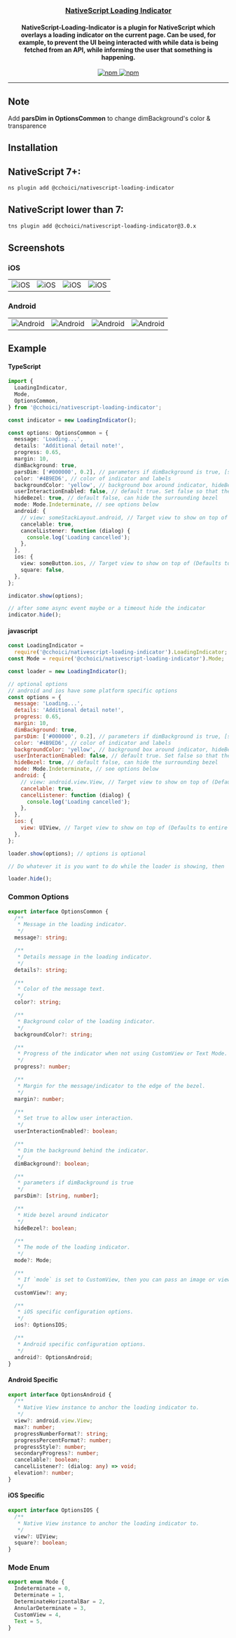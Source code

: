 <a align="center" href="https://www.npmjs.com/package/@cchoici/nativescript-loading-indicator">
    <h3 align="center">NativeScript Loading Indicator</h3>
</a>
<h4 align="center">
NativeScript-Loading-Indicator is a plugin for NativeScript which overlays a loading indicator on the current page. Can be used, for example, to prevent the UI being interacted with while data is being fetched from an API, while informing the user that something is happening.
</h4>

<p align="center">
    <a href="https://www.npmjs.com/package/@cchoici/nativescript-loading-indicator">
        <img src="https://img.shields.io/npm/v/@cchoici/nativescript-loading-indicator.svg" alt="npm">
    </a>
    <a href="https://www.npmjs.com/package/@cchoici/nativescript-loading-indicator">
        <img src="https://img.shields.io/npm/dt/@cchoici/nativescript-loading-indicator.svg?label=npm%20downloads" alt="npm">
    </a>
</p>

---

## Note

Add **parsDim in OptionsCommon** to change dimBackground's color & transparence

## Installation

## NativeScript 7+:

```bash
ns plugin add @cchoici/nativescript-loading-indicator
```

## NativeScript lower than 7:

```bash
tns plugin add @cchoici/nativescript-loading-indicator@3.0.x
```

## Screenshots

### iOS

<p align="center">

|                                                                       |                                                                       |                                                                       |                                                                       |
| --------------------------------------------------------------------- | --------------------------------------------------------------------- | --------------------------------------------------------------------- | --------------------------------------------------------------------- |
| <img src="./screenshots/ios/1.png" style="max-width:200px" alt="iOS"> | <img src="./screenshots/ios/2.png" style="max-width:200px" alt="iOS"> | <img src="./screenshots/ios/3.png" style="max-width:200px" alt="iOS"> | <img src="./screenshots/ios/4.png" style="max-width:200px" alt="iOS"> |

  <!-- <img src="./screenshots/ios/1.png" style="max-width:200px" alt="iOS Example 1">
  <img src="./screenshots/ios/2.png" style="max-width:200px" alt="iOS Example 2">
  <img src="./screenshots/ios/3.png" style="max-width:200px" alt="iOS Example 3">
  <img src="./screenshots/ios/4.png" style="max-width:200px" alt="iOS Example 4"> -->

</p>

### Android

<p align="center">

|                                                                               |                                                                               |                                                                               |                                                                               |
| ----------------------------------------------------------------------------- | ----------------------------------------------------------------------------- | ----------------------------------------------------------------------------- | ----------------------------------------------------------------------------- |
| <img src="./screenshots/android/1.png" style="max-width:200px" alt="Android"> | <img src="./screenshots/android/2.png" style="max-width:200px" alt="Android"> | <img src="./screenshots/android/3.png" style="max-width:200px" alt="Android"> | <img src="./screenshots/android/4.png" style="max-width:200px" alt="Android"> |

</p>

## Example

#### TypeScript

```typescript
import {
  LoadingIndicator,
  Mode,
  OptionsCommon,
} from '@cchoici/nativescript-loading-indicator';

const indicator = new LoadingIndicator();

const options: OptionsCommon = {
  message: 'Loading...',
  details: 'Additional detail note!',
  progress: 0.65,
  margin: 10,
  dimBackground: true,
  parsDim: ['#000000', 0.2], // parameters if dimBackground is true, [string of hex, number of alpha]
  color: '#4B9ED6', // color of indicator and labels
  backgroundColor: 'yellow', // background box around indicator, hideBezel will override this if true
  userInteractionEnabled: false, // default true. Set false so that the touches will fall through it.
  hideBezel: true, // default false, can hide the surrounding bezel
  mode: Mode.Indeterminate, // see options below
  android: {
    // view: someStackLayout.android, // Target view to show on top of (Defaults to entire window)
    cancelable: true,
    cancelListener: function (dialog) {
      console.log('Loading cancelled');
    },
  },
  ios: {
    view: someButton.ios, // Target view to show on top of (Defaults to entire window)
    square: false,
  },
};

indicator.show(options);

// after some async event maybe or a timeout hide the indicator
indicator.hide();
```

#### javascript

```js
const LoadingIndicator =
  require('@cchoici/nativescript-loading-indicator').LoadingIndicator;
const Mode = require('@cchoici/nativescript-loading-indicator').Mode;

const loader = new LoadingIndicator();

// optional options
// android and ios have some platform specific options
const options = {
  message: 'Loading...',
  details: 'Additional detail note!',
  progress: 0.65,
  margin: 10,
  dimBackground: true,
  parsDim: ['#000000', 0.2], // parameters if dimBackground is true, [string of hex, number of alpha]
  color: '#4B9ED6', // color of indicator and labels
  backgroundColor: 'yellow', // background box around indicator, hideBezel will override this if true
  userInteractionEnabled: false, // default true. Set false so that the touches will fall through it.
  hideBezel: true, // default false, can hide the surrounding bezel
  mode: Mode.Indeterminate, // see options below
  android: {
    // view: android.view.View, // Target view to show on top of (Defaults to entire window)
    cancelable: true,
    cancelListener: function (dialog) {
      console.log('Loading cancelled');
    },
  },
  ios: {
    view: UIView, // Target view to show on top of (Defaults to entire window)
  },
};

loader.show(options); // options is optional

// Do whatever it is you want to do while the loader is showing, then

loader.hide();
```

### Common Options

```typescript
export interface OptionsCommon {
  /**
   * Message in the loading indicator.
   */
  message?: string;

  /**
   * Details message in the loading indicator.
   */
  details?: string;

  /**
   * Color of the message text.
   */
  color?: string;

  /**
   * Background color of the loading indicator.
   */
  backgroundColor?: string;

  /**
   * Progress of the indicator when not using CustomView or Text Mode.
   */
  progress?: number;

  /**
   * Margin for the message/indicator to the edge of the bezel.
   */
  margin?: number;

  /**
   * Set true to allow user interaction.
   */
  userInteractionEnabled?: boolean;

  /**
   * Dim the background behind the indicator.
   */
  dimBackground?: boolean;

  /**
   * parameters if dimBackground is true
   */
  parsDim?: [string, number];

  /**
   * Hide bezel around indicator
   */
  hideBezel?: boolean;

  /**
   * The mode of the loading indicator.
   */
  mode?: Mode;

  /**
   * If `mode` is set to CustomView, then you can pass an image or view to show in the loading indicator.
   */
  customView?: any;

  /**
   * iOS specific configuration options.
   */
  ios?: OptionsIOS;

  /**
   * Android specific configuration options.
   */
  android?: OptionsAndroid;
}
```

#### Android Specific

```typescript
export interface OptionsAndroid {
  /**
   * Native View instance to anchor the loading indicator to.
   */
  view?: android.view.View;
  max?: number;
  progressNumberFormat?: string;
  progressPercentFormat?: number;
  progressStyle?: number;
  secondaryProgress?: number;
  cancelable?: boolean;
  cancelListener?: (dialog: any) => void;
  elevation?: number;
}
```

#### iOS Specific

```typescript
export interface OptionsIOS {
  /**
   * Native View instance to anchor the loading indicator to.
   */
  view?: UIView;
  square?: boolean;
}
```

### Mode Enum

```typescript
export enum Mode {
  Indeterminate = 0,
  Determinate = 1,
  DeterminateHorizontalBar = 2,
  AnnularDeterminate = 3,
  CustomView = 4,
  Text = 5,
}
```
